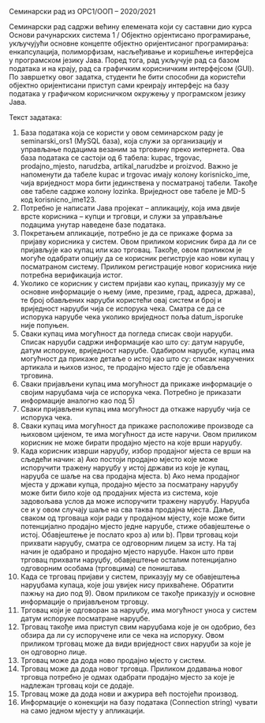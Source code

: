Семинарски рад из ОРС1/ООП – 2020/2021 

Семинарски рад садржи већину елемената који су саставни дио курса Основи 
рачунарских система 1 / Објектно орјентисано програмирање, укључујући основне 
концепте објектно оријентисаног програмирања: енкапсулација, полиморфизам, 
насљеђивање и коришћење интерфејса у програмском језику Јава. Поред тога, рад 
укључује рад са базом података и на крају, рад са графичким корисничким 
интерфејсом (GUI).  
По завршетку овог задатка, студенти ће бити способни да користећи објектно 
оријентисани приступ сами креирају интерфејс на базу података у графичком 
корисничком окружењу у програмском језику Јава. 

Текст задатака: 
1) База података која се користи у овом семинарском раду је seminarski_ors1 
(MySQL база), која служи за организацију и управљање подацима везаним за 
трговину преко интернета. Ова база података се састоји од 6 табела: kupac, 
trgovac, prodajno_mjesto, narudzba, artikal_narudzbe и proizvod. Важно је 
напоменути да табеле kupac и trgovac имају колону korisnicko_ime, чија 
вриједност мора бити јединствена у посматраној табели. Такође ове табеле 
садрже колону lozinka. Вриједност ове табеле је MD-5 код korisnicno_ime123.  
2) Потребно је написати Јава пројекат – апликацију, која има двије врсте корисника – купци и трговци, и служи за управљање подацима унутар наведене базе 
података. 
3) Покретањем  апликације, потребно је да се прикаже форма за пријаву корисника 
у систем. Овом приликом корисник бира да ли се пријављује као купац или као 
трговац. Такође, овом приликом је могуће одабрати опцију да се корисник 
региструје као нови купац у посматраном систему. Приликом регистрације новог 
корисника није потребна верификација истог. 
4) Уколико се корисник у систем пријави као купац, приказују му се основне 
информације о њему (име, презиме, град, адреса, држава), те број обављених 
наруџби користећи овај систем и број и вриједност наруџби чија се испорука 
чека. Сматра се да се испорука наруџбе чека уколико вриједност поља 
datum_isporuke није попуњен. 
5) Сваки купац има могућност да погледа списак своји наруџби. Списак наруџби 
садржи информације као што су: датум наруџбе, датум испоруке, вриједност 
наруџбе. Одабиром наруџбе, купац има могућност да прикаже детаље о истој 
као што су: списак наручених артикала и њихов износ, те продајно мјесто гдје је 
обављена трговина. 
6) Сваки пријављени купац има могућност да прикаже информације о својим 
наруџбама чија се испорука чека. Потребно је приказати информације аналогно 
као под 5) 
7) Сваки пријављени купац има могућност да откаже наруџбу чија се испорука чека. 
8) Сваки купац има могућност да прикаже расположиве производе са њиховом 
цијеном, те има могућност да исте наручи. Овом приликом корисник не може 
бирати продајно мјесто на које врши наруџбу. 
9) Када корисник изврши наруџбу, избор продајног мјеста се врши на сљедећи 
начин: 
a) Ако постоји продајно мјесто које може испоручити тражену наруџбу у истој 
држави из које је купац, наруџба се шаље на сва продајна мјеста. 
b) Ако нема продајног мјеста у држави купца, продајно мјесто за посматрану 
наруџбу може бити било које од продајних мјеста из система, које 
задовољава услов да може испоручити тражену наруџбу. Наруџба се и у 
овом случају шаље на сва таква продајна мјеста. 
Даље, сваком од трговаца који ради у продајном мјесту, које може бити 
потенцијално продајно мјесто једне наруџбе, стиже обавјештење о истој. 
Обавјештење је послато кроз a) или b). Први трговац који прихвати наруџбу, 
сматра се одговорним лицем за исту. На тај начин je одабрано и продајно мјесто 
наруџбе. Након што први трговац прихвати наруџбу, обавјештење осталим 
потенцијално одговорним особама (трговцима) се поништава. 
10) Када се трговац пријави у систем, приказују му се обавјештења наруџбама 
купаца, које још увијек нису прихваћене. Обратити пажњу на дио под 9). Овом 
приликом се такође приказују и основне информације о пријављеном трговцу. 
11) Трговац који је одговоран за наруџбу, има могућност уноса у систем датум 
испоруке посматране наруџбе.  
12) Трговац такође има приступ свим наруџбама које је он одобрио, без обзира да 
ли су испоручене или се чека на испоруку. Овом приликом трговац може да види 
вриједност свих наруџби за које је он одговорно лице. 
13) Трговац може да дода ново продајно мјесто у систем. 
14) Трговац може да дода новог трговца. Приликом додавања новог трговца 
потребно је одмах одабрати продајно мјесто за које је надлежан трговац који се 
додаје. 
15) Трговац може да дода нови и ажурира већ постојећи производ. 
16) Информације о конекцији на базу података (Connection string) чувати на само 
једном мјесту у апликацији.
